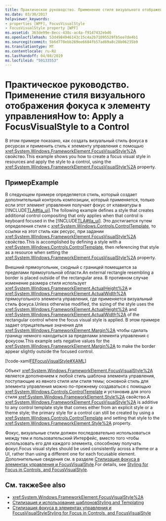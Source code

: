 ```yaml
---
title: Практическое руководство. Применение стиля визуального отображения фокуса к элементу управления
ms.date: 03/30/2017
helpviewer_keywords:
- properties [WPF], FocusVisualStyle
- FocusVisualStyle property [WPF]
ms.assetid: 363de99e-8ecc-438c-ac4a-f9147432ebd6
ms.openlocfilehash: 53d4984946143c15c4a2b71095529fb5ee7de4b1
ms.sourcegitcommit: 5b6d778ebb269ee6684fb57ad69a8c28b06235b9
ms.translationtype: MT
ms.contentlocale: ru-RU
ms.lasthandoff: 04/08/2019
ms.locfileid: "59133553"
---
```

# <a name="how-to-apply-a-focusvisualstyle-to-a-control"></a><span data-ttu-id="38ac9-102">Практическое руководство. Применение стиля визуального отображения фокуса к элементу управления</span><span class="sxs-lookup"><span data-stu-id="38ac9-102">How to: Apply a FocusVisualStyle to a Control</span></span>
<span data-ttu-id="38ac9-103">В этом примере показано, как создать визуальный стиль фокуса в ресурсах и применить стиль к элементу управления с помощью <xref:System.Windows.FrameworkElement.FocusVisualStyle%2A> свойство.</span><span class="sxs-lookup"><span data-stu-id="38ac9-103">This example shows you how to create a focus visual style in resources and apply the style to a control, using the <xref:System.Windows.FrameworkElement.FocusVisualStyle%2A> property.</span></span>  
  
## <a name="example"></a><span data-ttu-id="38ac9-104">Пример</span><span class="sxs-lookup"><span data-stu-id="38ac9-104">Example</span></span>  
 <span data-ttu-id="38ac9-105">В следующем примере определяется стиль, который создает дополнительный контроль композиции, который применяется, только если этот элемент управления получает фокус от клавиатуры в [!INCLUDE[TLA#tla_ui](../../../../includes/tlasharptla-ui-md.md)].</span><span class="sxs-lookup"><span data-stu-id="38ac9-105">The following example defines a style that creates additional control compositing that only applies when that control is keyboard focused in the [!INCLUDE[TLA#tla_ui](../../../../includes/tlasharptla-ui-md.md)].</span></span> <span data-ttu-id="38ac9-106">Это достигается путем определения стиля с <xref:System.Windows.Controls.ControlTemplate>, то ссылки на этот стиль как ресурс, при задании <xref:System.Windows.FrameworkElement.FocusVisualStyle%2A> свойство.</span><span class="sxs-lookup"><span data-stu-id="38ac9-106">This is accomplished by defining a style with a <xref:System.Windows.Controls.ControlTemplate>, then referencing that style as a resource when setting the <xref:System.Windows.FrameworkElement.FocusVisualStyle%2A> property.</span></span>  
  
 <span data-ttu-id="38ac9-107">Внешний прямоугольник, сходный с границей помещается за пределами прямоугольной области.</span><span class="sxs-lookup"><span data-stu-id="38ac9-107">An external rectangle resembling a border is placed outside of the rectangular area.</span></span> <span data-ttu-id="38ac9-108">В противном случае изменение размера стиля использует <xref:System.Windows.FrameworkElement.ActualHeight%2A> и <xref:System.Windows.FrameworkElement.ActualWidth%2A> прямоугольного элемента управления, где применяется визуальный стиль фокуса.</span><span class="sxs-lookup"><span data-stu-id="38ac9-108">Unless otherwise modified, the sizing of the style uses the <xref:System.Windows.FrameworkElement.ActualHeight%2A> and <xref:System.Windows.FrameworkElement.ActualWidth%2A> of the rectangular control where the focus visual style is applied.</span></span> <span data-ttu-id="38ac9-109">В этом примере задает отрицательные значения для <xref:System.Windows.FrameworkElement.Margin%2A> чтобы сделать границу немного находиться за пределами элемента управления с фокусом.</span><span class="sxs-lookup"><span data-stu-id="38ac9-109">This example sets negative values for the <xref:System.Windows.FrameworkElement.Margin%2A> to make the border appear slightly outside the focused control.</span></span>  
  
 [!code-xaml[FEFocusVisualStyle#XAML](~/samples/snippets/csharp/VS_Snippets_Wpf/FEFocusVisualStyle/CS/page1.xaml#xaml)]  
  
 <span data-ttu-id="38ac9-110">Объект <xref:System.Windows.FrameworkElement.FocusVisualStyle%2A> является дополнением к любой стиль шаблона элемента управления, поступающие из явного стиля или стиля темы; основной стиль для элемента управления можно по-прежнему создаваться с помощью <xref:System.Windows.Controls.ControlTemplate> и установив для этого стиля <xref:System.Windows.FrameworkElement.Style%2A> свойство.</span><span class="sxs-lookup"><span data-stu-id="38ac9-110">A <xref:System.Windows.FrameworkElement.FocusVisualStyle%2A> is additive to any control template style that comes either from an explicit style or a theme style; the primary style for a control can still be created by using a <xref:System.Windows.Controls.ControlTemplate> and setting that style to the <xref:System.Windows.FrameworkElement.Style%2A> property.</span></span>  
  
 <span data-ttu-id="38ac9-111">Фокус, визуальные стили должен последовательно использоваться между тем и пользовательский Интерфейс, вместо того чтобы использовать его для каждого элемента, способному получать фокус.</span><span class="sxs-lookup"><span data-stu-id="38ac9-111">Focus visual styles should be used consistently across a theme or a UI, rather than using a different one for each focusable element.</span></span> <span data-ttu-id="38ac9-112">Дополнительные сведения см. в разделе [Стилизация фокуса в элементах управления и FocusVisualStyle](styling-for-focus-in-controls-and-focusvisualstyle.md).</span><span class="sxs-lookup"><span data-stu-id="38ac9-112">For details, see [Styling for Focus in Controls, and FocusVisualStyle](styling-for-focus-in-controls-and-focusvisualstyle.md).</span></span>  
  
## <a name="see-also"></a><span data-ttu-id="38ac9-113">См. также</span><span class="sxs-lookup"><span data-stu-id="38ac9-113">See also</span></span>

- <xref:System.Windows.FrameworkElement.FocusVisualStyle%2A>
- [<span data-ttu-id="38ac9-114">Стилизация и использование шаблонов</span><span class="sxs-lookup"><span data-stu-id="38ac9-114">Styling and Templating</span></span>](../controls/styling-and-templating.md)
- [<span data-ttu-id="38ac9-115">Стилизация фокуса в элементах управления и FocusVisualStyle</span><span class="sxs-lookup"><span data-stu-id="38ac9-115">Styling for Focus in Controls, and FocusVisualStyle</span></span>](styling-for-focus-in-controls-and-focusvisualstyle.md)
